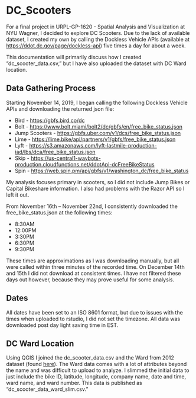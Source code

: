 # DC_Scooters
For a final project in URPL-GP-1620 - Spatial Analysis and Visualization at NYU Wagner, I decided to explore DC Scooters. Due to the lack of available dataset, I created my own by calling the Dockless Vehicle APIs (available at https://ddot.dc.gov/page/dockless-api) five times a day for about a week. 

This documentation will primarily discuss how I created “dc_scooter_data.csv,” but I have also uploaded the dataset with DC Ward location.  

## Data Gathering Process
Starting November 14, 2019, I began calling the following Dockless Vehicle APIs and downloading the returned json file:
*	Bird - https://gbfs.bird.co/dc
*	Bolt - https://www.bolt.miami/bolt2/dc/gbfs/en/free_bike_status.json
*	Jump Scooters - https://gbfs.uber.com/v1/dcs/free_bike_status.json
*	Lime - https://lime.bike/api/partners/v1/gbfs/free_bike_status.json
*	Lyft - https://s3.amazonaws.com/lyft-lastmile-production-iad/lbs/dca/free_bike_status.json
*	Skip - https://us-central1-waybots-production.cloudfunctions.net/ddotApi-dcFreeBikeStatus
*	Spin - https://web.spin.pm/api/gbfs/v1/washington_dc/free_bike_status

My analysis focuses primary in scooters, so I did not include Jump Bikes or Capital Bikeshare information. I also had problems with the Razor API so I left it out. 

From November 16th – November 22nd, I consistently downloaded the free_bike_status.json at the following times:
*	8:30AM
*	12:00PM
*	3:30PM
*	6:30PM
*	9:30PM

These times are approximations as I was downloading manually, but all were called within three minutes of the recorded time. On December 14th and 15th I did not download at consistent times. I have not filtered these days out however, because they may prove useful for some analysis. 

## Dates
All dates have been set to an ISO 8601 format, but due to issues with the times when uploaded to rstudio, I did not set the timezone. All data was downloaded post day light saving time in EST. 

## DC Ward Location
Using QGIS I joined the dc_scooter_data.csv and the Ward from 2012 dataset (found [here](https://opendata.dc.gov/datasets/ward-from-2012)). The Ward data comes with a lot of attributes beyond the name and was difficult to upload to analyze. I slimmed the initial data to just include the bike ID, latitude, longitude, company name, date and time, ward name, and ward number. This data is published as “dc_scooter_data_ward_slim.csv.” 

